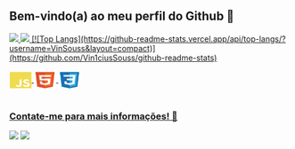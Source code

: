 ## Bem-vindo(a) ao meu perfil do Github 👾

 <div>
   <a href="https://github.com/Vin1ciusSouss">
   <img height="180em" src="https://github-readme-stats.vercel.app/api?username=Vin1ciusSouss&show_icons=true&theme=tokyonight&include_all_commits=true&count_private=true"/>
   <img height="180em" src="https://github-readme-stats.vercel.app/api/top-langs/?username=Vin1ciusSouss&layout=compact&langs_count=6&theme=tokyonight"/>
   [![Top Langs](https://github-readme-stats.vercel.app/api/top-langs/?username=VinSouss&layout=compact)](https://github.com/Vin1ciusSouss/github-readme-stats)
</div>
    
<div style="display: inline_block">
 <br>
  <img align="center" alt="Js" height="30" width="40" src="https://raw.githubusercontent.com/devicons/devicon/master/icons/javascript/javascript-plain.svg">
  <img align="center" alt="HTML" height="30" width="40" src="https://raw.githubusercontent.com/devicons/devicon/master/icons/html5/html5-original.svg">
  <img align="center" alt="CSS" height="30" width="40" src="https://raw.githubusercontent.com/devicons/devicon/master/icons/css3/css3-original.svg">         
</div>
</br>
 
### Contate-me para mais informações! 👾
 
<div>  
  <a href = "mailto:vinicius4souss@gmail.com"><img src="https://img.shields.io/badge/-Gmail-%23333?style=for-the-badge&logo=gmail&logoColor=white" target="_blank"></a>
  <a href="https://www.linkedin.com/in/vinicius-s0usa" target="_blank"><img src="https://img.shields.io/badge/-LinkedIn-%230077B5?style=for-the-badge&logo=linkedin&logoColor=white" target="_blank"></a>
</div>
